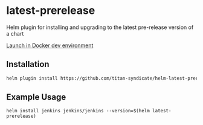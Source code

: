 # latest-prerelease
Helm plugin for installing and upgrading to the latest pre-release version of a chart

[Launch in Docker dev environment](https://open.docker.com/dashboard/dev-envs?url=https://github.com/titan-syndicate/helm-latest-prerelease)


## Installation

```bash
helm plugin install https://github.com/titan-syndicate/helm-latest-prerelease
```

## Example Usage

```
helm install jenkins jenkins/jenkins --version=$(helm latest-prerelease)

```